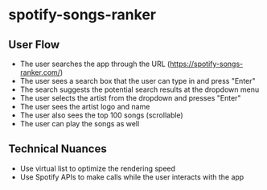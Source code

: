 # spotify-songs-ranker

## User Flow
* The user searches the app through the URL (https://spotify-songs-ranker.com/)
* The user sees a search box that the user can type in and press "Enter"
* The search suggests the potential search results at the dropdown menu
* The user selects the artist from the dropdown and presses "Enter"
* The user sees the artist logo and name
* The user also sees the top 100 songs (scrollable)
* The user can play the songs as well

## Technical Nuances
* Use virtual list to optimize the rendering speed
* Use Spotify APIs to make calls while the user interacts with the app
